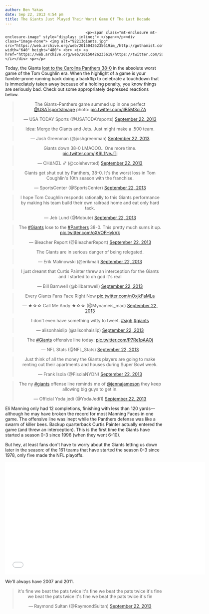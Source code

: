 ```yaml
---
author: Ben Yakas
date: Sep 22, 2013 4:54 pm
title: The Giants Just Played Their Worst Game Of The Last Decade
---
```


	
										<p><span class="mt-enclosure mt-enclosure-image" style="display: inline;"> </span></p><div class="image-none"> <img alt="92213giants.jpg" src="https://web.archive.org/web/20150426235619im_/http://gothamist.com/attachments/byakas/92213giants.jpg" width="640" height="480"> <br> <i> <a href="https://web.archive.org/web/20150426235619/https://twitter.com/SSgtTommyD/status/381866991058825216">TSD</a></i></div> <p></p>

<p>Today, the Giants <a href="https://web.archive.org/web/20150426235619/http://scores.espn.go.com/nfl/recap?gameId=330922029">lost to the Carolina Panthers 38-0</a> in the absolute worst game of the Tom Coughlin era. When the highlight of a game is your fumble-prone running back doing a backflip to celebrate a touchdown that is immediately taken away because of a holding penalty, you know things are seriously bad. Check out some appropriately depressed reactions below.</p>

<center><blockquote class="twitter-tweet"><p>The Giants-Panthers game summed up in one perfect <a href="https://web.archive.org/web/20150426235619/https://twitter.com/USATsportsImage">@USATsportsImage</a> photo: <a href="https://web.archive.org/web/20150426235619/http://t.co/ilB5M3ciZA">pic.twitter.com/ilB5M3ciZA</a></p>&#x2014; USA TODAY Sports (@USATODAYsports) <a href="https://web.archive.org/web/20150426235619/https://twitter.com/USATODAYsports/statuses/381866771004674048">September 22, 2013</a></blockquote>
<script async src="//web.archive.org/web/20150426235619js_/http://platform.twitter.com/widgets.js" charset="utf-8"></script></center>

<center><blockquote class="twitter-tweet"><p>Idea: Merge the Giants and Jets. Just might make a .500 team.</p>&#x2014; Josh Greenman (@joshgreenman) <a href="https://web.archive.org/web/20150426235619/https://twitter.com/joshgreenman/statuses/381863110518525953">September 22, 2013</a></blockquote>
<script async src="//web.archive.org/web/20150426235619js_/http://platform.twitter.com/widgets.js" charset="utf-8"></script></center>

<center><blockquote class="twitter-tweet"><p>Giants down 38-0 LMAOOO.. One more time. <a href="https://web.archive.org/web/20150426235619/http://t.co/jK6L1NeJTj">pic.twitter.com/jK6L1NeJTj</a></p>&#x2014; CH&#x394;N&#x3A3;L &#x2650; (@colehevrted) <a href="https://web.archive.org/web/20150426235619/https://twitter.com/colehevrted/statuses/381864954149601280">September 22, 2013</a></blockquote>
<script async src="//web.archive.org/web/20150426235619js_/http://platform.twitter.com/widgets.js" charset="utf-8"></script></center>

<center><blockquote class="twitter-tweet"><p>Giants get shut out by Panthers, 38-0. It&apos;s the worst loss in Tom Coughlin&apos;s 10th season with the franchise.</p>&#x2014; SportsCenter (@SportsCenter) <a href="https://web.archive.org/web/20150426235619/https://twitter.com/SportsCenter/statuses/381873041015205888">September 22, 2013</a></blockquote>
<script async src="//web.archive.org/web/20150426235619js_/http://platform.twitter.com/widgets.js" charset="utf-8"></script></center>

<center><blockquote class="twitter-tweet"><p>I hope Tom Coughlin responds rationally to this Giants performance by making his team build their own railroad home and eat only hard tack.</p>&#x2014; Jeb Lund (@Mobute) <a href="https://web.archive.org/web/20150426235619/https://twitter.com/Mobute/statuses/381851228600561664">September 22, 2013</a></blockquote>
<script async src="//web.archive.org/web/20150426235619js_/http://platform.twitter.com/widgets.js" charset="utf-8"></script></center>

<center><blockquote class="twitter-tweet"><p>The <a href="https://web.archive.org/web/20150426235619/https://twitter.com/search?q=%23Giants&amp;src=hash">#Giants</a> lose to the <a href="https://web.archive.org/web/20150426235619/https://twitter.com/search?q=%23Panthers&amp;src=hash">#Panthers</a> 38-0. This pretty much sums it up. <a href="https://web.archive.org/web/20150426235619/http://t.co/oXVOFHykVk">pic.twitter.com/oXVOFHykVk</a></p>&#x2014; Bleacher Report (@BleacherReport) <a href="https://web.archive.org/web/20150426235619/https://twitter.com/BleacherReport/statuses/381875376177172480">September 22, 2013</a></blockquote>
<script async src="//web.archive.org/web/20150426235619js_/http://platform.twitter.com/widgets.js" charset="utf-8"></script></center>

<center><blockquote class="twitter-tweet"><p>The Giants are in serious danger of being relegated.</p>&#x2014; Erik Malinowski (@erikmal) <a href="https://web.archive.org/web/20150426235619/https://twitter.com/erikmal/statuses/381849979200876544">September 22, 2013</a></blockquote>
<script async src="//web.archive.org/web/20150426235619js_/http://platform.twitter.com/widgets.js" charset="utf-8"></script></center>

<center><blockquote class="twitter-tweet"><p>I just dreamt that Curtis Painter threw an interception for the Giants and I started to oh god it&apos;s real</p>&#x2014; Bill Barnwell (@billbarnwell) <a href="https://web.archive.org/web/20150426235619/https://twitter.com/billbarnwell/statuses/381872752170246144">September 22, 2013</a></blockquote>
<script async src="//web.archive.org/web/20150426235619js_/http://platform.twitter.com/widgets.js" charset="utf-8"></script></center>

<center><blockquote class="twitter-tweet"><p>Every Giants Fans Face Right Now <a href="https://web.archive.org/web/20150426235619/http://t.co/nOxjkFaMLa">pic.twitter.com/nOxjkFaMLa</a></p>&#x2014; &#x2605;&#x2606;&#x2606; Call Me Andy &#x2605;&#x2606;&#x2606; (@Mynameis_mac) <a href="https://web.archive.org/web/20150426235619/https://twitter.com/Mynameis_mac/statuses/381871716844052481">September 22, 2013</a></blockquote>
<script async src="//web.archive.org/web/20150426235619js_/http://platform.twitter.com/widgets.js" charset="utf-8"></script></center>

<center><blockquote class="twitter-tweet"><p>I don&apos;t even have something witty to tweet. <a href="https://web.archive.org/web/20150426235619/https://twitter.com/search?q=%23sigh&amp;src=hash">#sigh</a> <a href="https://web.archive.org/web/20150426235619/https://twitter.com/search?q=%23giants&amp;src=hash">#giants</a></p>&#x2014; alisonhaislip (@alisonhaislip) <a href="https://web.archive.org/web/20150426235619/https://twitter.com/alisonhaislip/statuses/381874075716427776">September 22, 2013</a></blockquote>
<script async src="//web.archive.org/web/20150426235619js_/http://platform.twitter.com/widgets.js" charset="utf-8"></script></center>

<center><blockquote class="twitter-tweet"><p>The <a href="https://web.archive.org/web/20150426235619/https://twitter.com/search?q=%23Giants&amp;src=hash">#Giants</a> offensive line today: <a href="https://web.archive.org/web/20150426235619/http://t.co/P7Re1pAAOj">pic.twitter.com/P7Re1pAAOj</a></p>&#x2014; NFL Stats (@NFL_Stats) <a href="https://web.archive.org/web/20150426235619/https://twitter.com/NFL_Stats/statuses/381870966055264256">September 22, 2013</a></blockquote>
<script async src="//web.archive.org/web/20150426235619js_/http://platform.twitter.com/widgets.js" charset="utf-8"></script></center>

<center><blockquote class="twitter-tweet"><p>Just think of all the money the Giants players are going to make renting out their apartments and houses during Super Bowl week.</p>&#x2014; Frank Isola (@FisolaNYDN) <a href="https://web.archive.org/web/20150426235619/https://twitter.com/FisolaNYDN/statuses/381861893113016320">September 22, 2013</a></blockquote>
<script async src="//web.archive.org/web/20150426235619js_/http://platform.twitter.com/widgets.js" charset="utf-8"></script></center>

<center><blockquote class="twitter-tweet"><p>The ny <a href="https://web.archive.org/web/20150426235619/https://twitter.com/search?q=%23giants&amp;src=hash">#giants</a> offense line reminds me of <a href="https://web.archive.org/web/20150426235619/https://twitter.com/jennajameson">@jennajameson</a> they keep allowing big guys to get in.</p>&#x2014; Official Yoda jedi (@YodaJedi1) <a href="https://web.archive.org/web/20150426235619/https://twitter.com/YodaJedi1/statuses/381873380573466624">September 22, 2013</a></blockquote>
<script async src="//web.archive.org/web/20150426235619js_/http://platform.twitter.com/widgets.js" charset="utf-8"></script></center>

<p>Eli Manning only had 12 completions, finishing with less than 120 yards&#x2014;although he may have broken the record for most Manning Faces in one game. The offensive line was inept while the Panthers defense was like a swarm of killer bees. Backup quarterback Curtis Painter actually entered the game (and threw an interception). This is the first time the Giants have started a season 0-3 since 1996 (when they went 6-10). </p>

<p>But hey, at least fans don&apos;t have to worry about the Giants letting us down later in the season: of the 161 teams that have started the season 0-3 since 1978, only five made the NFL playoffs.</p>

<p><iframe width="640" height="360" src="//web.archive.org/web/20150426235619if_/http://www.youtube.com/embed/VR_UnSLQXz4" frameborder="0" allowfullscreen></iframe></p>

<p>We&apos;ll always have 2007 and 2011.</p>

<center><blockquote class="twitter-tweet"><p>it&apos;s fine we beat the pats twice
it&apos;s fine we beat the pats twice
it&apos;s fine we beat the pats twice
it&apos;s fine we beat the pats twice
it&apos;s fin</p>&#x2014; Raymond Sultan (@RaymondSultan) <a href="https://web.archive.org/web/20150426235619/https://twitter.com/RaymondSultan/statuses/381878172628701184">September 22, 2013</a></blockquote>
<script async src="//web.archive.org/web/20150426235619js_/http://platform.twitter.com/widgets.js" charset="utf-8"></script></center>					
										
									
				